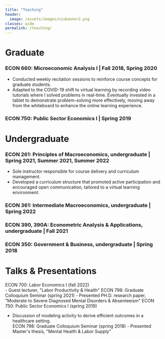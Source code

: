 ```yaml
---
title: "Teaching"
header:
  image: /assets/images/niubanner2.png
classes: wide
permalink: /teaching/
---
```


# Graduate

### ECON 660: Microeconomic Analysis I | Fall 2018, Spring 2020
- Conducted weekly recitation sessions to reinforce course concepts for graduate students.
- Adapted to the COVID-19 shift to virtual learning by recording video tutorials where I solved problems in real-time. Eventually invested in a tablet to demonstrate problem-solving more effectively, moving away from the whiteboard to enhance the online learning experience.

### ECON 750: Public Sector Economics I | Spring 2019


# Undergraduate

### ECON 261: Principles of Macroeconomics, undergraduate | Spring 2021, Summer 2021, Summer 2022
- Sole instructor responsible for course delivery and curriculum management.
- Developed a curriculum structure that promoted active participation and encouraged open communication, tailored to a virtual learning environment.

### ECON 361: Intermediate Macroeconomics, undergraduate | Spring 2022

### ECON 390, 390A: Econometric Analysis & Applications, undergraduate | Fall 2021

### ECON 350: Government & Business, undergraduate | Spring 2018






# Talks & Presentations
ECON 700: Labor Economics I (fall 2022)  
    - Guest lecturer,  "Labor Productivity & Health"
ECON 798: Graduate Colloquium Seminar (spring 2021) 
    - Presented PH.D. research paper, "Moderate to Severe Diagnosed Mental Disorders & Absenteeism" 
ECON 750: Public Sector Economics I (spring 2019)
   - Discussion of modeling activity to derive efficient outcomes in a healthcare setting.  
ECON 798: Graduate Colloquium Seminar (spring 2018) 
    - Presented Master's thesis, "Mental Health & Labor Supply" 


